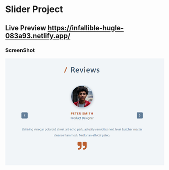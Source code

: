 # Slider Project
## Live Preview https://infallible-hugle-083a93.netlify.app/
### ScreenShot
<img src="./aa.png">
